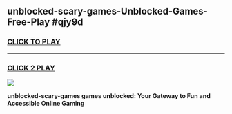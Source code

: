 
## unblocked-scary-games-Unblocked-Games-Free-Play #qjy9d
<h3>
<a href="https://us.freeplayer.one?title=unblocked-scary-games&ref=9M">CLICK TO PLAY</a></h3>
<hr>

<h3>
<a href="https://us.freeplayer.one?title=unblocked-scary-games&ref=9M">CLICK 2 PLAY</a>
  
</h3>

<a href="https://us.freeplayer.one?title=unblocked-scary-games&ref=9M"><img src="https://clearcache.store/games.png"></a>


**unblocked-scary-games games unblocked: Your Gateway to Fun and Accessible Online Gaming**
